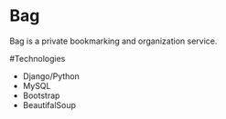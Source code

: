 # Bag
Bag is a private bookmarking and organization service.

#Technologies
 - Django/Python
 - MySQL
 - Bootstrap
 - BeautifalSoup 
